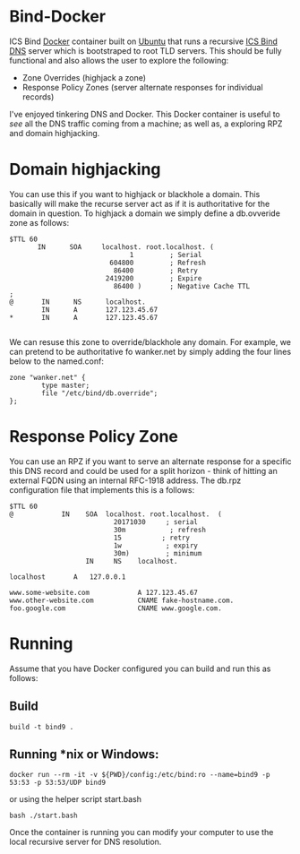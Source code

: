 # Bind-Docker
ICS Bind [Docker](https://www.docker.com) container built on [Ubuntu](https://www.ubuntu.com) that runs a recursive [ICS Bind DNS](https://ics.org) server which is bootstraped to root TLD servers. This should be fully functional and also allows the user to explore the following:


* Zone Overrides (highjack a zone)
* Response Policy Zones (server alternate responses for individual records)

I've enjoyed tinkering DNS and Docker. This Docker container is useful to *see* all the DNS traffic coming from a machine; as well as, a exploring RPZ and domain highjacking.

# Domain highjacking
You can use this if you want to highjack or blackhole a domain. This basically will make the recurse server act as if it is authoritative for the domain in question. To highjack a domain we simply define a db.ovveride zone as follows:

```
$TTL 60
       IN      SOA     localhost. root.localhost. (
                              1         ; Serial
                         604800         ; Refresh
                          86400         ; Retry
                        2419200         ; Expire
                          86400 )       ; Negative Cache TTL
;
@       IN      NS      localhost.
        IN      A       127.123.45.67
*       IN      A       127.123.45.67
                                            
```

We can resuse this zone to override/blackhole any domain. For example, we can pretend to be authoritative fo wanker.net by simply adding the four lines below to the named.conf:

```
zone "wanker.net" {
        type master;
        file "/etc/bind/db.override";
};
```

# Response Policy Zone
You can use an RPZ if you want to serve an alternate response for a specific this DNS record and could be used for a split horizon - think of hitting an external FQDN using an internal RFC-1918 address. The db.rpz configuration file that implements this is a follows:

```
$TTL 60
@            IN    SOA  localhost. root.localhost.  (
                          20171030     ; serial
                          30m           ; refresh
                          15          ; retry
                          1w           ; expiry
                          30m)         ; minimum
                   IN     NS    localhost.

localhost       A   127.0.0.1

www.some-website.com            A 127.123.45.67
www.other-website.com           CNAME fake-hostname.com.
foo.google.com                  CNAME www.google.com.                                                 
```

# Running

Assume that you have Docker configured you can build and run this as follows:

## Build

```
build -t bind9 .
```

## Running *nix or Windows:

```
docker run --rm -it -v ${PWD}/config:/etc/bind:ro --name=bind9 -p 53:53 -p 53:53/UDP bind9
```

or using the helper script start.bash

```
bash ./start.bash
```
Once the container is running you can modify your computer to use the local recursive server for DNS resolution.

